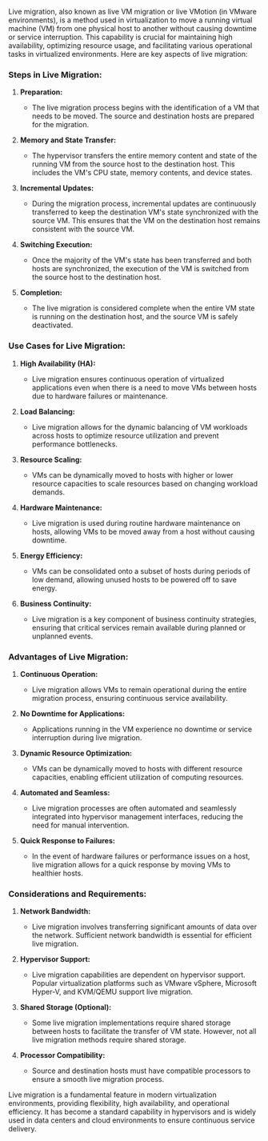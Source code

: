 Live migration, also known as live VM migration or live VMotion (in VMware environments), is a method used in virtualization to move a running virtual machine (VM) from one physical host to another without causing downtime or service interruption. This capability is crucial for maintaining high availability, optimizing resource usage, and facilitating various operational tasks in virtualized environments. Here are key aspects of live migration:

### Steps in Live Migration:

1. **Preparation:**
   - The live migration process begins with the identification of a VM that needs to be moved. The source and destination hosts are prepared for the migration.

2. **Memory and State Transfer:**
   - The hypervisor transfers the entire memory content and state of the running VM from the source host to the destination host. This includes the VM's CPU state, memory contents, and device states.

3. **Incremental Updates:**
   - During the migration process, incremental updates are continuously transferred to keep the destination VM's state synchronized with the source VM. This ensures that the VM on the destination host remains consistent with the source VM.

4. **Switching Execution:**
   - Once the majority of the VM's state has been transferred and both hosts are synchronized, the execution of the VM is switched from the source host to the destination host.

5. **Completion:**
   - The live migration is considered complete when the entire VM state is running on the destination host, and the source VM is safely deactivated.

### Use Cases for Live Migration:

1. **High Availability (HA):**
   - Live migration ensures continuous operation of virtualized applications even when there is a need to move VMs between hosts due to hardware failures or maintenance.

2. **Load Balancing:**
   - Live migration allows for the dynamic balancing of VM workloads across hosts to optimize resource utilization and prevent performance bottlenecks.

3. **Resource Scaling:**
   - VMs can be dynamically moved to hosts with higher or lower resource capacities to scale resources based on changing workload demands.

4. **Hardware Maintenance:**
   - Live migration is used during routine hardware maintenance on hosts, allowing VMs to be moved away from a host without causing downtime.

5. **Energy Efficiency:**
   - VMs can be consolidated onto a subset of hosts during periods of low demand, allowing unused hosts to be powered off to save energy.

6. **Business Continuity:**
   - Live migration is a key component of business continuity strategies, ensuring that critical services remain available during planned or unplanned events.

### Advantages of Live Migration:

1. **Continuous Operation:**
   - Live migration allows VMs to remain operational during the entire migration process, ensuring continuous service availability.

2. **No Downtime for Applications:**
   - Applications running in the VM experience no downtime or service interruption during live migration.

3. **Dynamic Resource Optimization:**
   - VMs can be dynamically moved to hosts with different resource capacities, enabling efficient utilization of computing resources.

4. **Automated and Seamless:**
   - Live migration processes are often automated and seamlessly integrated into hypervisor management interfaces, reducing the need for manual intervention.

5. **Quick Response to Failures:**
   - In the event of hardware failures or performance issues on a host, live migration allows for a quick response by moving VMs to healthier hosts.

### Considerations and Requirements:

1. **Network Bandwidth:**
   - Live migration involves transferring significant amounts of data over the network. Sufficient network bandwidth is essential for efficient live migration.

2. **Hypervisor Support:**
   - Live migration capabilities are dependent on hypervisor support. Popular virtualization platforms such as VMware vSphere, Microsoft Hyper-V, and KVM/QEMU support live migration.

3. **Shared Storage (Optional):**
   - Some live migration implementations require shared storage between hosts to facilitate the transfer of VM state. However, not all live migration methods require shared storage.

4. **Processor Compatibility:**
   - Source and destination hosts must have compatible processors to ensure a smooth live migration process.

Live migration is a fundamental feature in modern virtualization environments, providing flexibility, high availability, and operational efficiency. It has become a standard capability in hypervisors and is widely used in data centers and cloud environments to ensure continuous service delivery.
